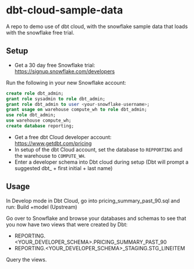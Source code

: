 # dbt-cloud-sample-data
A repo to demo use of dbt cloud, with the snowflake sample data that loads with the snowflake free trial.

## Setup

* Get a 30 day free Snowflake trial: https://signup.snowflake.com/developers

Run the following in your new Snowflake account:
```sql
create role dbt_admin;
grant role sysadmin to role dbt_admin;
grant role dbt_admin to user <your-snowflake-username>;
grant usage on warehouse compute_wh to role dbt_admin;
use role dbt_admin;
use warehouse compute_wh;
create database reporting;
```

* Get a free dbt Cloud developer account: https://www.getdbt.com/pricing
* In setup of the dbt Cloud account, set the database to `REPPORTING` and the warehouse to `COMPUTE_WH`.
* Enter a developer schema into Dbt cloud during setup (Dbt will prompt a suggested dbt_ + first initial + last name)

## Usage

In Develop mode in Dbt Cloud, go into pricing_summary_past_90.sql and run:
    Build +model (Upstream)

Go over to Snowflake and browse your databases and schemas to see that you now have two views that were created by Dbt:
* REPORTING.<YOUR_DEVELOPER_SCHEMA>.PRICING_SUMMARY_PAST_90
* REPORTING.<YOUR_DEVELOPER_SCHEMA>_STAGING.STG_LINEITEM

Query the views.


